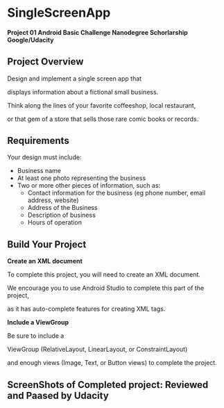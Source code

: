 # SingleScreenApp
#### Project 01 Android Basic Challenge Nanodegree Schorlarship Google/Udacity

## Project Overview

Design and implement a single screen app that 

displays information about a fictional small business. 

Think along the lines of your favorite coffeeshop, local restaurant,

or that gem of a store that sells those rare comic books or records.

## Requirements

Your design must include: 
- Business name
- At least one photo representing the business
- Two or more other pieces of information, such as:
  - Contact information for the business (eg phone number, email address, website)
  - Address of the Business
  - Description of business
  - Hours of operation

## Build Your Project

**Create an XML document**

To complete this project, you will need to create an XML document. 

We encourage you to use Android Studio to complete this part of the project, 

as it has auto-complete features for creating XML tags. 

**Include a ViewGroup**

Be sure to include a 

ViewGroup (RelativeLayout, LinearLayout, or ConstraintLayout) 

and enough views (Image, Text, or Button views) to complete the project. 

## ScreenShots of Completed project: Reviewed and Paased by Udacity 
